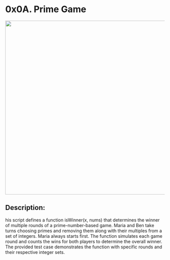 # 0x0A. Prime Game  

<p align="center"> <img src="https://files.realpython.com/media/How-to-Make-a-2D-Game-with-the-Python-Arcade-Library_Watermarked.ab79cb95c9fa.jpg" width="550" higth="550">

## Description:
his script defines a function isWinner(x, nums) that determines the winner of multiple rounds of a prime-number-based game.
Maria and Ben take turns choosing primes and removing them along with their multiples from a set of integers.
Maria always starts first. The function simulates each game round and counts the wins for both players to determine the overall winner. The provided test case demonstrates the function with specific rounds and their respective integer sets.
